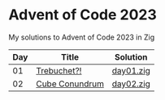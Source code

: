 # Advent of Code 2023

My solutions to Advent of Code 2023 in Zig

| Day | Title                                                                           | Solution                   |
| --- | ------------------------------------------------------------------------------- | -------------------------- |
| 01  | [Trebuchet?!](https://adventofcode.com/2023/day/1)                              | [day01.zig](src/day01.zig) |
| 02  | [Cube Conundrum](https://adventofcode.com/2023/day/2)                           | [day02.zig](src/day02.zig) |
